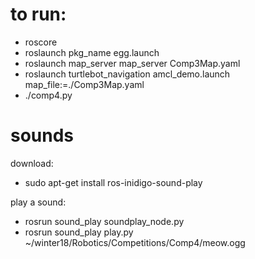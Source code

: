 # to run:
* roscore 
* roslaunch pkg_name egg.launch
* roslaunch map_server map_server Comp3Map.yaml
* roslaunch turtlebot_navigation amcl_demo.launch map_file:=./Comp3Map.yaml
* ./comp4.py

# sounds
download:
* sudo apt-get install ros-inidigo-sound-play

play a sound:
* rosrun sound_play soundplay_node.py 
* rosrun sound_play play.py ~/winter18/Robotics/Competitions/Comp4/meow.ogg
